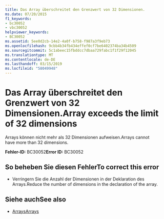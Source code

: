 ```yaml
---
title: Das Array überschreitet den Grenzwert von 32 Dimensionen.
ms.date: 07/20/2015
f1_keywords:
- bc30052
- vbc30052
helpviewer_keywords:
- BC30052
ms.assetid: 5ee0d2cb-14e2-4a0f-b758-f987a3f9eb73
ms.openlocfilehash: 9cbb4b34fb434effef0cf7be6402374ba34b4509
ms.sourcegitcommit: 5c1abeec15fbddcc7dbaa729fabc1f1f29f12045
ms.translationtype: MT
ms.contentlocale: de-DE
ms.lasthandoff: 03/15/2019
ms.locfileid: "58049948"
---
```

# <a name="array-exceeds-the-limit-of-32-dimensions"></a><span data-ttu-id="8f0a2-102">Das Array überschreitet den Grenzwert von 32 Dimensionen.</span><span class="sxs-lookup"><span data-stu-id="8f0a2-102">Array exceeds the limit of 32 dimensions</span></span>
<span data-ttu-id="8f0a2-103">Arrays können nicht mehr als 32 Dimensionen aufweisen.</span><span class="sxs-lookup"><span data-stu-id="8f0a2-103">Arrays cannot have more than 32 dimensions.</span></span>  
  
 <span data-ttu-id="8f0a2-104">**Fehler-ID:** BC30052</span><span class="sxs-lookup"><span data-stu-id="8f0a2-104">**Error ID:** BC30052</span></span>  
  
## <a name="to-correct-this-error"></a><span data-ttu-id="8f0a2-105">So beheben Sie diesen Fehler</span><span class="sxs-lookup"><span data-stu-id="8f0a2-105">To correct this error</span></span>  
  
-   <span data-ttu-id="8f0a2-106">Verringern Sie die Anzahl der Dimensionen in der Deklaration des Arrays.</span><span class="sxs-lookup"><span data-stu-id="8f0a2-106">Reduce the number of dimensions in the declaration of the array.</span></span>  
  
## <a name="see-also"></a><span data-ttu-id="8f0a2-107">Siehe auch</span><span class="sxs-lookup"><span data-stu-id="8f0a2-107">See also</span></span>

- [<span data-ttu-id="8f0a2-108">Arrays</span><span class="sxs-lookup"><span data-stu-id="8f0a2-108">Arrays</span></span>](../../visual-basic/programming-guide/language-features/arrays/index.md)
